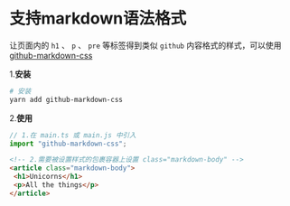 # 支持markdown语法格式

让页面内的 `h1` 、 `p` 、 `pre` 等标签得到类似 `github` 内容格式的样式，可以使用 [github-markdown-css](https://github.com/sindresorhus/github-markdown-css)

1.**安装**

```bash
# 安装
yarn add github-markdown-css
```

2.**使用**

```ts
// 1.在 main.ts 或 main.js 中引入
import "github-markdown-css";
```

```html
<!-- 2.需要被设置样式的包裹容器上设置 class="markdown-body" -->
<article class="markdown-body">
 <h1>Unicorns</h1>
 <p>All the things</p>
</article>
```
